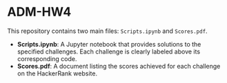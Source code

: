 # ADM-HW4

This repository contains two main files: `Scripts.ipynb` and `Scores.pdf`.

- **Scripts.ipynb**: A Jupyter notebook that provides solutions to the specified challenges. Each challenge is clearly labeled above its corresponding code.
- **Scores.pdf**: A document listing the scores achieved for each challenge on the HackerRank website.
